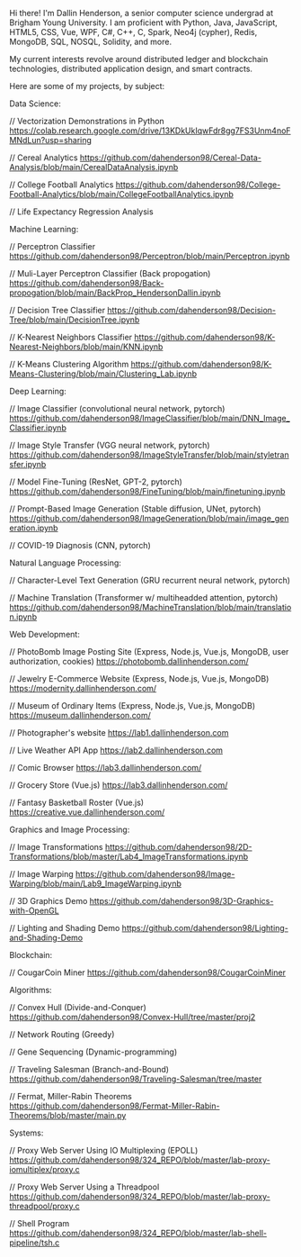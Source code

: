 Hi there! I'm Dallin Henderson, a senior computer science undergrad at Brigham Young University. I am proficient with Python, Java, JavaScript, HTML5, CSS, Vue, WPF, C#, C++, C, Spark, Neo4j (cypher), Redis, MongoDB, SQL, NOSQL, Solidity, and more. 

My current interests revolve around distributed ledger and blockchain technologies, distributed application design, and smart contracts.

Here are some of my projects, by subject:


Data Science:

// Vectorization Demonstrations in Python
https://colab.research.google.com/drive/13KDkUkIqwFdr8gg7FS3Unm4noFMNdLun?usp=sharing

// Cereal Analytics
https://github.com/dahenderson98/Cereal-Data-Analysis/blob/main/CerealDataAnalysis.ipynb

// College Football Analytics
https://github.com/dahenderson98/College-Football-Analytics/blob/main/CollegeFootballAnalytics.ipynb


// Life Expectancy Regression Analysis




Machine Learning:

// Perceptron Classifier
https://github.com/dahenderson98/Perceptron/blob/main/Perceptron.ipynb

// Muli-Layer Perceptron Classifier (Back propogation)
https://github.com/dahenderson98/Back-propogation/blob/main/BackProp_HendersonDallin.ipynb

// Decision Tree Classifier
https://github.com/dahenderson98/Decision-Tree/blob/main/DecisionTree.ipynb

// K-Nearest Neighbors Classifier
https://github.com/dahenderson98/K-Nearest-Neighbors/blob/main/KNN.ipynb

// K-Means Clustering Algorithm
https://github.com/dahenderson98/K-Means-Clustering/blob/main/Clustering_Lab.ipynb



Deep Learning:

// Image Classifier (convolutional neural network, pytorch)
https://github.com/dahenderson98/ImageClassifier/blob/main/DNN_Image_Classifier.ipynb

// Image Style Transfer (VGG neural network, pytorch)
https://github.com/dahenderson98/ImageStyleTransfer/blob/main/styletransfer.ipynb

// Model Fine-Tuning (ResNet, GPT-2, pytorch)
https://github.com/dahenderson98/FineTuning/blob/main/finetuning.ipynb

// Prompt-Based Image Generation (Stable diffusion, UNet, pytorch)
https://github.com/dahenderson98/ImageGeneration/blob/main/image_generation.ipynb

// COVID-19 Diagnosis (CNN, pytorch)




Natural Language Processing:

// Character-Level Text Generation (GRU recurrent neural network, pytorch)


// Machine Translation (Transformer w/ multiheadded attention, pytorch)
https://github.com/dahenderson98/MachineTranslation/blob/main/translation.ipynb



Web Development:

// PhotoBomb Image Posting Site (Express, Node.js, Vue.js, MongoDB, user authorization, cookies)
https://photobomb.dallinhenderson.com/

// Jewelry E-Commerce Website (Express, Node.js, Vue.js, MongoDB)
https://modernity.dallinhenderson.com/

// Museum of Ordinary Items (Express, Node.js, Vue.js, MongoDB)
https://museum.dallinhenderson.com/

// Photographer's website
https://lab1.dallinhenderson.com

// Live Weather API App
https://lab2.dallinhenderson.com

// Comic Browser
https://lab3.dallinhenderson.com/

// Grocery Store (Vue.js)
https://lab3.dallinhenderson.com/

// Fantasy Basketball Roster (Vue.js)
https://creative.vue.dallinhenderson.com/



Graphics and Image Processing:

// Image Transformations
https://github.com/dahenderson98/2D-Transformations/blob/master/Lab4_ImageTransformations.ipynb

// Image Warping
https://github.com/dahenderson98/Image-Warping/blob/main/Lab9_ImageWarping.ipynb

// 3D Graphics Demo
https://github.com/dahenderson98/3D-Graphics-with-OpenGL

// Lighting and Shading Demo
https://github.com/dahenderson98/Lighting-and-Shading-Demo



Blockchain:

// CougarCoin Miner
https://github.com/dahenderson98/CougarCoinMiner



Algorithms:

// Convex Hull (Divide-and-Conquer)
https://github.com/dahenderson98/Convex-Hull/tree/master/proj2

// Network Routing (Greedy)


// Gene Sequencing (Dynamic-programming)


// Traveling Salesman (Branch-and-Bound)
https://github.com/dahenderson98/Traveling-Salesman/tree/master

// Fermat, Miller-Rabin Theorems
https://github.com/dahenderson98/Fermat-Miller-Rabin-Theorems/blob/master/main.py



Systems:

// Proxy Web Server Using IO Multiplexing (EPOLL)
https://github.com/dahenderson98/324_REPO/blob/master/lab-proxy-iomultiplex/proxy.c

// Proxy Web Server Using a Threadpool
https://github.com/dahenderson98/324_REPO/blob/master/lab-proxy-threadpool/proxy.c

// Shell Program
https://github.com/dahenderson98/324_REPO/blob/master/lab-shell-pipeline/tsh.c
